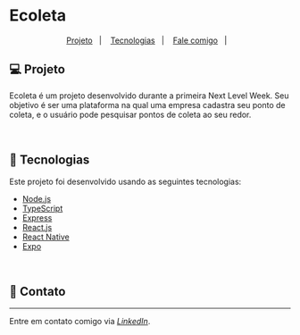 <h1>Ecoleta</h1>

<p align="center">
  <a href="#-projeto">Projeto</a>&nbsp;&nbsp;&nbsp;|&nbsp;&nbsp;&nbsp;
  <a href="#rocket-tecnologias">Tecnologias</a>&nbsp;&nbsp;&nbsp;|&nbsp;&nbsp;&nbsp;
  <a href="#-contato">Fale comigo</a>&nbsp;&nbsp;&nbsp;|&nbsp;&nbsp;&nbsp;  
</p>


## 💻 Projeto
Ecoleta é um projeto desenvolvido durante a primeira Next Level Week. Seu objetivo é ser uma plataforma na qual uma empresa cadastra seu ponto de coleta, e o usuário pode pesquisar pontos de coleta ao seu redor.

<br>

## :rocket: Tecnologias
Este projeto foi desenvolvido usando as seguintes tecnologias:

- [Node.js](https://nodejs.org/en/)
- [TypeScript](https://www.typescriptlang.org/)
- [Express](https://expressjs.com/)
- [React.js](https://reactjs.org)
- [React Native](https://reactnative.dev/)
- [Expo](https://expo.io/)

<br>

## 💬 Contato
------------------
Entre em contato comigo via [*LinkedIn*](https://www.linkedin.com/in/andreifrosa).
